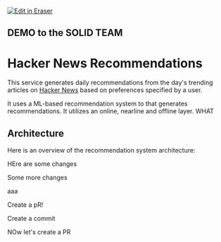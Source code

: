 <a target="_blank" href="https://eraser-qa.web.app/workspace/CvcgBdBUNkB9RCdWGide" id="edit-in-eraser-github-link"><img alt="Edit in Eraser" src="https://firebasestorage.googleapis.com/v0/b/second-petal-295822.appspot.com/o/images%2Fgithub%2FOpen%20in%20Eraser.svg?alt=media&amp;token=968381c8-a7e7-472a-8ed6-4a6626da5501"></a>
## DEMO to the SOLID TEAM
# Hacker News Recommendations
This service generates daily recommendations from the day's trending articles on [﻿Hacker News](https://news.ycombinator.com/) based on preferences specified by a user.

It uses a ML-based recommendation system to that generates recommendations. It utilizes an online, nearline and offline layer. WHAT

## Architecture
Here is an overview of the recommendation system architecture:

HEre are some changes

Some more changes

aaa

Create a pR!

Create a commit

NOw let's create a PR


<!--- Eraser file: https://eraser-qa.web.app/workspace/CvcgBdBUNkB9RCdWGide --->
<!--- This file was last edited by [name] via Eraser on [date] --->